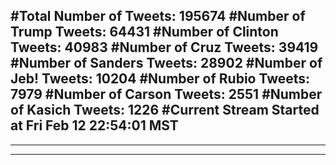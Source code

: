 #Total Number of Tweets: 195674 
#Number of Trump Tweets: 64431
#Number of Clinton Tweets: 40983
#Number of Cruz Tweets: 39419
#Number of Sanders Tweets: 28902
#Number of Jeb! Tweets: 10204
#Number of Rubio Tweets: 7979
#Number of Carson Tweets: 2551
#Number of Kasich Tweets: 1226
#Current Stream Started at Fri Feb 12 22:54:01 MST
---
---
---
